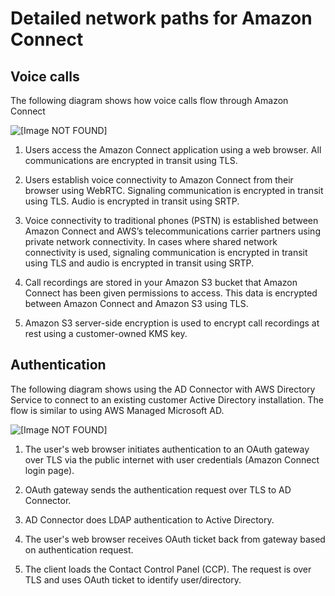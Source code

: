 # Detailed network paths for Amazon Connect<a name="detailed-network-paths"></a>

## Voice calls<a name="detailed-network-paths-voice"></a>

The following diagram shows how voice calls flow through Amazon Connect 

![\[Image NOT FOUND\]](http://docs.aws.amazon.com/connect/latest/adminguide/images/network-path-voice-calls.png)

1. Users access the Amazon Connect application using a web browser\. All communications are encrypted in transit using TLS\.

1. Users establish voice connectivity to Amazon Connect from their browser using WebRTC\. Signaling communication is encrypted in transit using TLS\. Audio is encrypted in transit using SRTP\.

1. Voice connectivity to traditional phones \(PSTN\) is established between Amazon Connect and AWS’s telecommunications carrier partners using private network connectivity\. In cases where shared network connectivity is used, signaling communication is encrypted in transit using TLS and audio is encrypted in transit using SRTP\.

1. Call recordings are stored in your Amazon S3 bucket that Amazon Connect has been given permissions to access\. This data is encrypted between Amazon Connect and Amazon S3 using TLS\.

1. Amazon S3 server\-side encryption is used to encrypt call recordings at rest using a customer\-owned KMS key\.

## Authentication<a name="detailed-network-paths-authentication"></a>

The following diagram shows using the AD Connector with AWS Directory Service to connect to an existing customer Active Directory installation\. The flow is similar to using AWS Managed Microsoft AD\.

![\[Image NOT FOUND\]](http://docs.aws.amazon.com/connect/latest/adminguide/images/network-path-authentication.png)

1. The user's web browser initiates authentication to an OAuth gateway over TLS via the public internet with user credentials \(Amazon Connect login page\)\.

1. OAuth gateway sends the authentication request over TLS to AD Connector\.

1. AD Connector does LDAP authentication to Active Directory\.

1. The user's web browser receives OAuth ticket back from gateway based on authentication request\.

1. The client loads the Contact Control Panel \(CCP\)\. The request is over TLS and uses OAuth ticket to identify user/directory\.